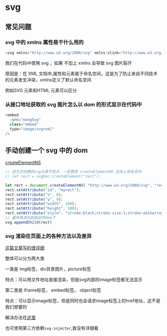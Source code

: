 # svg

## 常见问题
### svg 中的 xmlns 属性是干什么用的
```js
<svg xmlns="http://www.w3.org/2000/svg" xmlns:xlink="http://www.w3.org/1999/xlink">...</svg>
```

我们在代码中使用 svg ，如果 不加上 xmlns 会导致 svg 图片裂开

原因是：在 XML 文档中,属性和元素属于命名空间，这是为了防止来自不同技术的元素发生冲突，xmlns定义了默认命名空间

例如SVG <a>元素和HTML <a>元素可以区分

### 从接口地址获取的 svg 图片怎么以 dom 的形式显示在代码中

```js
<embed
  :src="mongSvg"
  class="embed"
  type="image/svg+xml"
/>
```

## 手动创建一个 svg 中的 dom
[createElementNS](https://developer.mozilla.org/zh-CN/docs/Web/API/Document/createElementNS)

```js
// 该方式创建的svg元素不显示，一定要用 createElementNS 且加上命名空间
// let rect = svgDoc.createElement("rect"); 

let rect = document.createElementNS( "http://www.w3.org/2000/svg", "rect" );
rect.setAttribute("id", "myrect");
rect.setAttribute("x", 0);
rect.setAttribute("y", 0);
rect.setAttribute("width", 100);
rect.setAttribute("height", 100);
rect.setAttribute("style", "stroke:black;stroke-size:1;stroke-dasharray:1;fill:none;");
// 最终再添加到指定的dom下
svg.appendChild(rect)
```

### svg 渲染在页面上的各种方法以及差异
[这篇文章写的很详细](https://segmentfault.com/a/1190000010942431)

整体可以分为两大类

一类是 img标签，div背景图片，picture标签

特点：可以用文件地址直接渲染，但是svg内部的image标签都无法显示

第二类是 iframe标签， embed标签， object标签

特点：可以显示image标签，但是同时也会请求image标签上的href地址，这不是我们想要的

解决办法在[这里](../request/request.md)

也可使用第三方依赖`svg-injector`,我没有详细看
